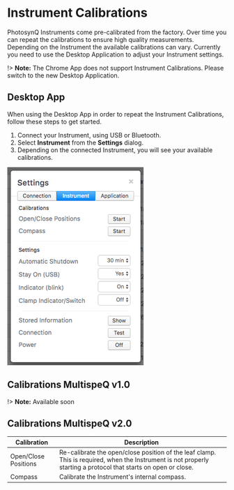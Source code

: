 # Instrument Calibrations

PhotosynQ Instruments come pre-calibrated from the factory. Over time you can repeat the calibrations to ensure high quality measurements. Depending on the Instrument the available calibrations can vary. Currently you need to use the Desktop Application to adjust your Instrument settings.

!> **Note:** The Chrome App does not support Instrument Calibrations. Please switch to the new Desktop Application.

## Desktop App

When using the Desktop App in order to repeat the Instrument Calibrations, follow these steps to get started.

1. Connect your Instrument, using USB or Bluetooth.
2. Select **Instrument** from the **Settings** dialog.
3. Depending on the connected Instrument, you will see your available calibrations.

![Settings Dialog to show available Instrument calibrations.](images/instrument-settings-desktop-app.png)

## Calibrations MultispeQ v1.0

!> **Note:** Available soon

## Calibrations MultispeQ v2.0

| Calibration | Description |
|-------------|-------------|
| Open/Close Positions | Re-calibrate the open/close position of the leaf clamp. This is required, when the Instrument is not properly starting a protocol that starts on open or close. |
| Compass | Calibrate the Instrument's internal compass. |